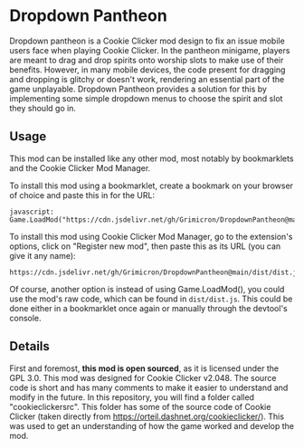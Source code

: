 # Dropdown Pantheon

Dropdown pantheon is  a Cookie Clicker mod design to fix an issue mobile users face when playing Cookie Clicker. 
In the pantheon minigame, players are meant to drag and drop spirits onto worship slots to make use of their benefits.
However, in many mobile devices, the code present for dragging and dropping is glitchy or doesn't work, rendering an
essential part of the game unplayable. Dropdown Pantheon provides a solution for this by implementing some simple
dropdown menus to choose the spirit and slot they should go in.

## Usage

This mod can be installed like any other mod, most notably by bookmarklets and the Cookie Clicker Mod Manager.

To install this mod using a bookmarklet, create a bookmark on your browser of choice and paste this in for the URL:

    javascript: Game.LoadMod("https://cdn.jsdelivr.net/gh/Grimicron/DropdownPantheon@main/dist/dist.js");

To install this mod using Cookie Clicker Mod Manager, go to the extension's options, click on "Register new mod",
then paste this as its URL (you can give it any name):

    https://cdn.jsdelivr.net/gh/Grimicron/DropdownPantheon@main/dist/dist.js

Of course, another option is instead of using Game.LoadMod(), you could use the mod's raw code, which
can be found in `dist/dist.js`. This could be done either in a bookmarklet once again or manually
through the devtool's console.

## Details

First and foremost, **this mod is open sourced**, as it is licensed under the GPL 3.0. This mod was designed for Cookie Clicker v2.048. The source code is short and has many comments to make it easier to
understand and modify in the future. In this repository, you will find a folder called "cookieclickersrc". This folder
has some of the source code of Cookie Clicker (taken directly from <https://orteil.dashnet.org/cookieclicker/>). This
was used to get an understanding of how the game worked and develop the mod.